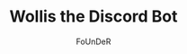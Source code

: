 ---
layout: ../../layouts/markdownpostlayout.astro
title: 'Wollis the Discord Bot'
pubDate: 2025-05-19
description: 'A multi-purpose discord application'
author: 'FoUnDeR'
image:
    url: 'https://docs.astro.build/assets/rose.webp'
    alt: 'The Astro logo on a dark background with a pink glow.'
tags: ["discord ", "development ", "bot"]
---